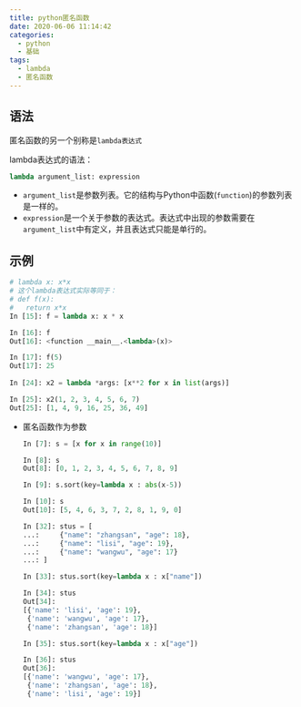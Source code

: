 ```yaml
---
title: python匿名函数
date: 2020-06-06 11:14:42
categories:
  - python
  - 基础
tags:
  - lambda
  - 匿名函数
---
```


## 语法

匿名函数的另一个别称是`lambda表达式`

lambda表达式的语法：

```python
lambda argument_list: expression
```
- `argument_list`是参数列表。它的结构与Python中函数(`function`)的参数列表是一样的。
- `expression`是一个关于参数的表达式。表达式中出现的参数需要在`argument_list`中有定义，并且表达式只能是单行的。

## 示例

```python
# lambda x: x*x
# 这个lambda表达式实际等同于：
# def f(x):
#   return x*x
In [15]: f = lambda x: x * x

In [16]: f
Out[16]: <function __main__.<lambda>(x)>

In [17]: f(5)
Out[17]: 25
    
In [24]: x2 = lambda *args: [x**2 for x in list(args)]

In [25]: x2(1, 2, 3, 4, 5, 6, 7)
Out[25]: [1, 4, 9, 16, 25, 36, 49]
```

- 匿名函数作为参数

  ```python
  In [7]: s = [x for x in range(10)]
  
  In [8]: s
  Out[8]: [0, 1, 2, 3, 4, 5, 6, 7, 8, 9]
  
  In [9]: s.sort(key=lambda x : abs(x-5))
  
  In [10]: s
  Out[10]: [5, 4, 6, 3, 7, 2, 8, 1, 9, 0]
  ```

  ```python
  In [32]: stus = [
  ...:     {"name": "zhangsan", "age": 18},
  ...:     {"name": "lisi", "age": 19},
  ...:     {"name": "wangwu", "age": 17}
  ...: ]
  
  In [33]: stus.sort(key=lambda x : x["name"])
  
  In [34]: stus
  Out[34]:
  [{'name': 'lisi', 'age': 19},
   {'name': 'wangwu', 'age': 17},
   {'name': 'zhangsan', 'age': 18}]
  
  In [35]: stus.sort(key=lambda x : x["age"])
  
  In [36]: stus
  Out[36]:
  [{'name': 'wangwu', 'age': 17},
   {'name': 'zhangsan', 'age': 18},
   {'name': 'lisi', 'age': 19}]
  ```
